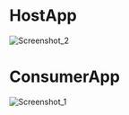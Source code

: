 # HostApp
![Screenshot_2](https://github.com/user-attachments/assets/22e8961e-9aff-4fee-b018-41f380ac6d36)
# ConsumerApp
![Screenshot_1](https://github.com/user-attachments/assets/d2544055-21f3-4fc8-ac5a-b0fdfd7d0496)
